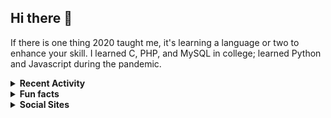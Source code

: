 ## Hi there 👋

If there is one thing 2020 taught me, it's learning a language or two to enhance your skill. I learned C, PHP, and MySQL in college; learned Python and Javascript during the pandemic.

<details>
  <summary><strong>Recent Activity</strong></summary>
  <!--RECENT_ACTIVITY:start-->
1. 🎉 Merged PR [#2](https://github.com/tanjonathanvincent/tanjonathanvincent/pull/2) in [tanjonathanvincent/tanjonathanvincent](https://github.com/tanjonathanvincent/tanjonathanvincent)
2. 💪 Opened PR [#2](https://github.com/tanjonathanvincent/tanjonathanvincent/pull/2) in [tanjonathanvincent/tanjonathanvincent](https://github.com/tanjonathanvincent/tanjonathanvincent)
3. 🎉 Merged PR [#1](https://github.com/tanjonathanvincent/tanjonathanvincent/pull/1) in [tanjonathanvincent/tanjonathanvincent](https://github.com/tanjonathanvincent/tanjonathanvincent)
4. 💪 Opened PR [#1](https://github.com/tanjonathanvincent/tanjonathanvincent/pull/1) in [tanjonathanvincent/tanjonathanvincent](https://github.com/tanjonathanvincent/tanjonathanvincent)
<!--RECENT_ACTIVITY:end-->
    
</details>

<details>
  <summary><strong>Fun facts</strong></summary>
    <ul>
      <li>I don't mind having pineapples on pizza.</li>
      <li>I used to work for minted. as their in-house designer.</li>
      <li>I finished 2 courses in college.</li>
    </ul>
</details>

<details>
  <summary><strong>Social Sites</strong></summary>
  <a href="https://twitter.com/beincent" rel="noopener" target="_blank"><img src="https://img.shields.io/badge/Twitter-%231DA1F2.svg?style=for-the-badge&logo=Twitter&logoColor=white"></a> &nbsp;
  <a href="https://instagram.com/beincent" rel="noopener" target="_blank"><img src="https://img.shields.io/badge/Instagram-%23E4405F.svg?style=for-the-badge&logo=Instagram&logoColor=white"></a> &nbsp;
  <a href="https://mstdn.social/@beincent" rel="noopener" target="_blank"><img src="https://img.shields.io/badge/-MASTODON-%232B90D9?style=for-the-badge&logo=mastodon&logoColor=white"></a> &nbsp;
  <a href="https://linkedin.com/in/tanjonathanvincent" rel="noopener" target="_blank"><img src="https://img.shields.io/badge/LinkedIn-0077B5?style=for-the-badge&logo=linkedin&logoColor=white"></a>
</details>



<!-- I currently work at -->


<!--
**tanjonathanvincent/tanjonathanvincent** is a ✨ _special_ ✨ repository because its `README.md` (this file) appears on your GitHub profile.

Here are some ideas to get you started:

- 🔭 I’m currently working on ...
- 🌱 I’m currently learning ...
- 👯 I’m looking to collaborate on ...
- 🤔 I’m looking for help with ...
- 💬 Ask me about ...
- 📫 How to reach me: ...
- 😄 Pronouns: ...
- ⚡ Fun fact: ...
-->
